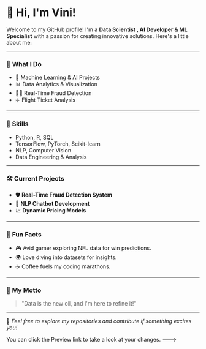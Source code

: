 # 👋 Hi, I'm Vini! 

Welcome to my GitHub profile! I'm a **Data Scientist , AI Developer & ML Specialist** with a passion for creating innovative solutions. Here's a little about me:

---

### 🚀 **What I Do**
- 🧠 Machine Learning & AI Projects
- 📊 Data Analytics & Visualization
- 🕵️‍♂️ Real-Time Fraud Detection
- ✈️ Flight Ticket Analysis

---

### 🌟 **Skills**
- Python, R, SQL
- TensorFlow, PyTorch, Scikit-learn
- NLP, Computer Vision
- Data Engineering & Analysis

---

### 🛠️ **Current Projects**
- 🛡️ **Real-Time Fraud Detection System**
- 🤖 **NLP Chatbot Development**
- 📈 **Dynamic Pricing Models**

---



### 🌱 **Fun Facts**
- 🎮 Avid gamer exploring NFL data for win predictions.
- 🌍 Love diving into datasets for insights.
- ☕ Coffee fuels my coding marathons.

---



### 🎯 **My Motto**
> "Data is the new oil, and I'm here to refine it!"

---

🌟 _Feel free to explore my repositories and contribute if something excites you!_



You can click the Preview link to take a look at your changes.
--->
